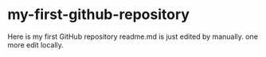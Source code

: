 # my-first-github-repository
Here is my first GitHub repository
readme.md is just edited by manually. one more edit locally.
